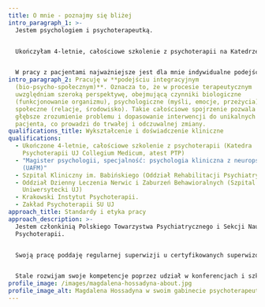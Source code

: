 ```yaml
---
title: O mnie - poznajmy się bliżej
intro_paragraph_1: >-
  Jestem psychologiem i psychoterapeutką. 


  Ukończyłam 4-letnie, całościowe szkolenie z psychoterapii na Katedrze Psychoterapii UJ Collegium Medicum, atestowane przez Sekcję Naukową Polskiego Towarzystwa Psychiatrycznego. Ukończyłam również studia psychologiczne o specjalności psychologia kliniczna z neuropsychologią.


  W pracy z pacjentami najważniejsze jest dla mnie indywidualne podejście oraz stworzenie atmosfery bezpieczeństwa i zaufania. Wierzę, że w oparciu o pełną szacunku, nieoceniającą relację możliwa jest głęboka i skuteczna praca nad zgłaszanymi trudnościami.
intro_paragraph_2: Pracuję w **podejściu integracyjnym
  (bio-psycho-społecznym)**. Oznacza to, że w procesie terapeutycznym
  uwzględniam szeroką perspektywę, obejmującą czynniki biologiczne
  (funkcjonowanie organizmu), psychologiczne (myśli, emocje, przeżycia) oraz
  społeczne (relacje, środowisko). Takie całościowe spojrzenie pozwala na
  głębsze zrozumienie problemu i dopasowanie interwencji do unikalnych potrzeb
  pacjenta, co prowadzi do trwałej i odczuwalnej zmiany.
qualifications_title: Wykształcenie i doświadczenie kliniczne
qualifications:
  - Ukończone 4-letnie, całościowe szkolenie z psychoterapii (Katedra
    Psychoterapii UJ Collegium Medicum, atest PTP)
  - "Magister psychologii, specjalność: psychologia kliniczna z neuropsychologią
    (UAFM)"
  - Szpital Kliniczny im. Babińskiego (Oddział Rehabilitacji Psychiatrycznej)
  - Oddział Dzienny Leczenia Nerwic i Zaburzeń Behawioralnych (Szpital
    Uniwersytecki UJ)
  - Krakowski Instytut Psychoterapii.
  - Zakład Psychoterapii SU UJ
approach_title: Standardy i etyka pracy
approach_description: >-
  Jestem członkinią Polskiego Towarzystwa Psychiatrycznego i Sekcji Naukowej
  Psychoterapii.


  Swoją pracę poddaję regularnej superwizji u certyfikowanych superwizorów, co jest gwarancją profesjonalizmu i dbałości o jakość świadczonej pomocy.


  Stale rozwijam swoje kompetencje poprzez udział w konferencjach i szkoleniach branżowych.
profile_image: /images/magdalena-hossadyna-about.jpg
profile_image_alt: Magdalena Hossadyna w swoim gabinecie psychoterapeutycznym w Wieliczce
---
```

